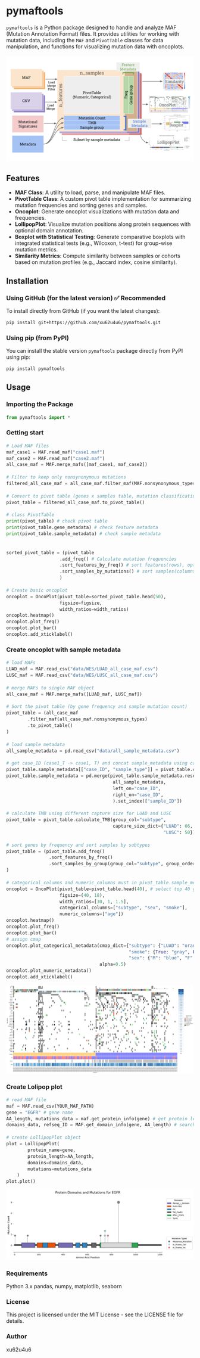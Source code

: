 
# pymaftools

`pymaftools` is a Python package designed to handle and analyze MAF (Mutation Annotation Format) files. It provides utilities for working with mutation data, including the `MAF` and `PivotTable` classes for data manipulation, and functions for visualizing mutation data with oncoplots.<BR><BR>
![image](img/pymaftools_overview.svg)
## Features

- **MAF Class**: A utility to load, parse, and manipulate MAF files.
- **PivotTable Class**: A custom pivot table implementation for summarizing mutation frequencies and sorting genes and samples.
- **Oncoplot**: Generate oncoplot visualizations with mutation data and frequencies.
- **LollipopPlot**: Visualize mutation positions along protein sequences with optional domain annotation.
- **Boxplot with Statistical Testing**: Generate comparative boxplots with integrated statistical tests (e.g., Wilcoxon, t-test) for group-wise mutation metrics.
- **Similarity Metrics**: Compute similarity between samples or cohorts based on mutation profiles (e.g., Jaccard index, cosine similarity).

## Installation

### Using GitHub (for the latest version) ✅ **Recommended**
To install directly from GitHub (if you want the latest changes):

```bash
pip install git+https://github.com/xu62u4u6/pymaftools.git
```

### Using pip (from PyPI)
You can install the stable version `pymaftools` package directly from PyPI using pip:

```bash
pip install pymaftools
```


## Usage

### Importing the Package

```python
from pymaftools import *
```

### Getting start

```python
# Load MAF files
maf_case1 = MAF.read_maf("case1.maf")
maf_case2 = MAF.read_maf("case2.maf")
all_case_maf = MAF.merge_mafs([maf_case1, maf_case2])

# Filter to keep only nonsynonymous mutations
filtered_all_case_maf = all_case_maf.filter_maf(MAF.nonsynonymous_types)

# Convert to pivot table (genes x samples table, mutation classification as values)
pivot_table = filtered_all_case_maf.to_pivot_table()

# class PivotTable
print(pivot_table) # check pivot table
print(pivot_table.gene_metadata) # check feature metadata
print(pivot_table.sample_metadata) # check sample metadata


sorted_pivot_table = (pivot_table
                    .add_freq() # Calculate mutation frequencies
                    .sort_features_by_freq() # sort features(rows), optional
                    .sort_samples_by_mutations() # sort samples(columns), optional
                    )

# Create basic oncoplot 
oncoplot = OncoPlot(pivot_table=sorted_pivot_table.head(50), 
                    figsize=figsize, 
                    width_ratios=width_ratios)
oncoplot.heatmap()
oncoplot.plot_freq()
oncoplot.plot_bar()
oncoplot.add_xticklabel()
```
### Create oncoplot with sample metadata

```python
# load MAFs
LUAD_maf = MAF.read_csv("data/WES/LUAD_all_case_maf.csv")
LUSC_maf = MAF.read_csv("data/WES/LUSC_all_case_maf.csv")

# merge MAFs to single MAF object
all_case_maf = MAF.merge_mafs([LUAD_maf, LUSC_maf])

# Sort the pivot table (by gene frequency and sample mutation count)
pivot_table = (all_case_maf
        .filter_maf(all_case_maf.nonsynonymous_types)
        .to_pivot_table()
)

# load sample metadata
all_sample_metadata = pd.read_csv("data/all_sample_metadata.csv")

# get case_ID (case1_T -> case1, T) and concat sample_metadata using case_ID 
pivot_table.sample_metadata[["case_ID", "sample_type"]] = pivot_table.columns.to_series().str.rsplit("_", n=1).apply(pd.Series)
pivot_table.sample_metadata = pd.merge(pivot_table.sample_metadata.reset_index(), 
                                        all_sample_metadata, 
                                        left_on="case_ID",
                                        right_on="case_ID", 
                                        ).set_index(["sample_ID"])

# calculate TMB using different capture size for LUAD and LUSC
pivot_table = pivot_table.calculate_TMB(group_col="subtype", 
                                        capture_size_dict={"LUAD": 66, 
                                                           "LUSC": 50})

# sort genes by frequency and sort samples by subtypes
pivot_table = (pivot_table.add_freq()
                .sort_features_by_freq()
                .sort_samples_by_group(group_col="subtype", group_order=["LUAD", "LUSC"], top=10)
)

# categorical_columns and numeric_columns must in pivot_table.sample_metadata.columns
oncoplot = OncoPlot(pivot_table=pivot_table.head(40), # select top 40 genes
                    figsize=(40, 18),
                    width_ratios=[30, 1, 1.5],
                    categorical_columns=["subtype", "sex", "smoke"],
                    numeric_columns=["age"])
oncoplot.heatmap()
oncoplot.plot_freq()
oncoplot.plot_bar()
# assign cmap
oncoplot.plot_categorical_metadata(cmap_dict={"subtype": {"LUAD": "orange", "LUSC": "blue"}, 
                                              "smoke": {True: "gray", False: "white"},
                                              "sex": {"M": "blue", "F": "red"}}, 
                                   alpha=0.5)
oncoplot.plot_numeric_metadata()
oncoplot.add_xticklabel()

```
![image](img/DEMO_metadata.png)

### Create Lolipop plot
```python
# read MAF file
maf = MAF.read_csv(YOUR_MAF_PATH)
gene = "EGFR" # gene name
AA_length, mutations_data = maf.get_protein_info(gene) # get protein length and mutations data
domains_data, refseq_ID = MAF.get_domain_info(gene, AA_length) # search domain data match protein length

# create LollipopPlot object
plot = LollipopPlot(
        protein_name=gene,
        protein_length=AA_length,
        domains=domains_data,
        mutations=mutations_data
    )
plot.plot()

```
![image](img/DEMO_lollipop_plot.png)
### Requirements
Python 3.x
pandas, numpy, matplotlib, seaborn

### License
This project is licensed under the MIT License - see the LICENSE file for details.

### Author
xu62u4u6


